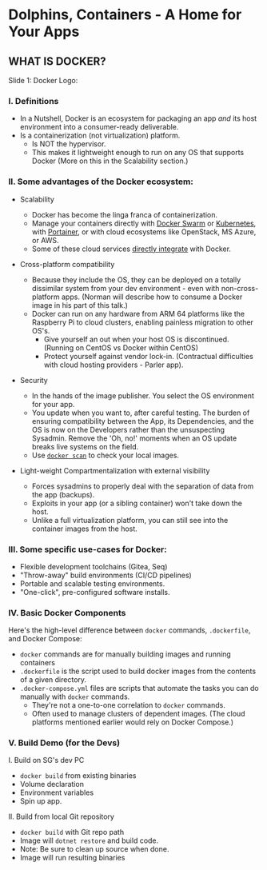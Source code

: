 # Dolphins, Containers - A Home for Your Apps
## WHAT IS DOCKER?
Slide 1: Docker Logo:
### I. Definitions
- In a Nutshell, Docker is an ecosystem for packaging an app *and* its host environment into a consumer-ready deliverable.
- Is a containerization (not virtualization) platform.
  - Is NOT the hypervisor.
  - This makes it lightweight enough to run on any OS that supports Docker (More on this in the Scalability section.)

### II. Some advantages of the Docker ecosystem:
- Scalability
  - Docker has become the linga franca of containerization.
  - Manage your containers directly with [Docker Swarm](https://docs.docker.com/engine/swarm/) or [Kubernetes](https://kubernetes.io/), with [Portainer](https://www.portainer.io/), or with cloud ecosystems like OpenStack, MS Azure, or AWS.
  - Some of these cloud services [directly integrate](https://www.docker.com/partners) with Docker.

- Cross-platform compatibility
  - Because they include the OS, they can be deployed on a totally dissimilar system from your dev environment - even with non-cross-platform apps. (Norman will describe how to consume a Docker image in his part of this talk.)
  - Docker can run on any hardware from ARM 64 platforms like the Raspberry Pi to cloud clusters, enabling painless migration to other OS's.
    - Give yourself an out when your host OS is discontinued. (Running on CentOS vs Docker within CentOS)
    - Protect yourself against vendor lock-in. (Contractual difficulties with cloud hosting providers - Parler app).

- Security
  - In the hands of the image publisher. You select the OS environment for your app.
  - You update when you want to, after careful testing. The burden of ensuring compatibility between the App, its Dependencies, and the OS is now on the Developers rather than the unsuspecting Sysadmin. Remove the 'Oh, no!' moments when an OS update breaks live systems on the field.
  - Use [`docker scan`](https://docs.docker.com/engine/scan/) to check your local images.

- Light-weight Compartmentalization with external visibility
  - Forces sysadmins to properly deal with the separation of data from the app (backups).
  - Exploits in your app (or a sibling container) won't take down the host.
  - Unlike a full virtualization platform, you can still see into the container images from the host.

### III. Some specific use-cases for Docker:
- Flexible development toolchains (Gitea, Seq)
- "Throw-away" build environments (CI/CD pipelines)
- Portable and scalable testing environments.
- "One-click", pre-configured software installs.

### IV. Basic Docker Components
Here's the high-level difference between `docker` commands, `.dockerfile`, and Docker Compose:
- `docker` commands are for manually building images and running containers
- `.dockerfile` is the script used to build docker images from the contents of a given directory.
- `.docker-compose.yml` files are scripts that automate the tasks you can do manually with `docker` commands.
  - They're not a one-to-one correlation to `docker` commands.
  - Often used to manage clusters of dependent images. (The cloud platforms mentioned earlier would rely on Docker Compose.)

### V. Build Demo (for the Devs)
I. Build on SG's dev PC
- `docker build` from existing binaries
- Volume declaration
- Environment variables
- Spin up app.

II. Build from local Git repository
- `docker build` with Git repo path
- Image will `dotnet restore` and build code.
- Note: Be sure to clean up source when done.
- Image will run resulting binaries
